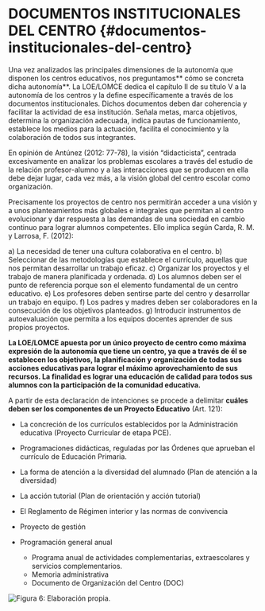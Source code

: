 # DOCUMENTOS INSTITUCIONALES DEL CENTRO         {#documentos-institucionales-del-centro}

Una vez analizados las principales dimensiones de la autonomía que disponen los centros educativos, nos preguntamos** cómo se concreta dicha autonomía**. La LOE/LOMCE dedica el capítulo II de su título V a la autonomía de los centros y la define específicamente a través de los documentos institucionales. Dichos documentos  deben dar coherencia y facilitar la actividad de esa institución. Señala metas, marca objetivos, determina la organización adecuada, indica pautas de funcionamiento, establece los medios para la actuación, facilita el conocimiento y la colaboración de todos sus integrantes.

En opinión de Antúnez (2012: 77-78), la visión “didacticista”, centrada excesivamente en analizar los problemas escolares a través del estudio de la relación profesor-alumno y a las interacciones que se producen en ella debe dejar lugar, cada vez más, a la visión global del centro escolar como organización.

Precisamente los proyectos de centro nos permitirán acceder a una visión y a unos planteamientos más globales e integrales que permitan al centro evolucionar y dar respuesta a las demandas de una sociedad en cambio continuo para lograr alumnos competentes. Ello implica según Carda, R. M. y Larrosa, F. (2012):

a)  La necesidad de tener una cultura colaborativa en el centro.
b)  Seleccionar de las metodologías que establece el currículo, aquellas que nos permitan desarrollar un trabajo eficaz.
c)  Organizar los proyectos y el trabajo de manera planificada y ordenada.
d)  Los alumnos deben ser el punto de referencia porque son el elemento fundamental de un centro educativo.
e)  Los profesores deben sentirse parte del centro y desarrollar un trabajo en equipo.
f)  Los padres y madres deben ser colaboradores en la consecución de los objetivos planteados.
g)  Introducir instrumentos de autoevaluación que permita a los equipos docentes aprender de sus propios proyectos.

**La LOE/LOMCE apuesta por un único proyecto de centro como máxima expresión de la autonomía que tiene un centro, ya que a través de él se establecen los objetivos, la planificación y organización de todas sus acciones educativas para lograr el máximo aprovechamiento de sus recursos. La finalidad es lograr una educación de calidad para todos sus alumnos con la participación de la comunidad educativa.**

A partir de esta declaración de intenciones se procede a delimitar **cuáles deben ser los componentes de un Proyecto Educativo** (Art. 121):

*   La concreción de los currículos establecidos por la Administración educativa (Proyecto Curricular de etapa PCE).
*   Programaciones didácticas, reguladas por las Órdenes que aprueban el currículo de Educación Primaria.
*   La forma de atención a la diversidad del alumnado (Plan de atención a la diversidad)
*   La acción tutorial (Plan de orientación y acción tutorial)
*   El Reglamento de Régimen interior y las normas de convivencia
*   Proyecto de gestión
*   Programación general anual

    *   Programa anual de actividades complementarias, extraescolares y servicios complementarios.
    *   Memoria administrativa
    *   Documento de Organización del Centro (DOC)

![Figura 6: Elaboración propia.](/assets/Selección_803.png)

